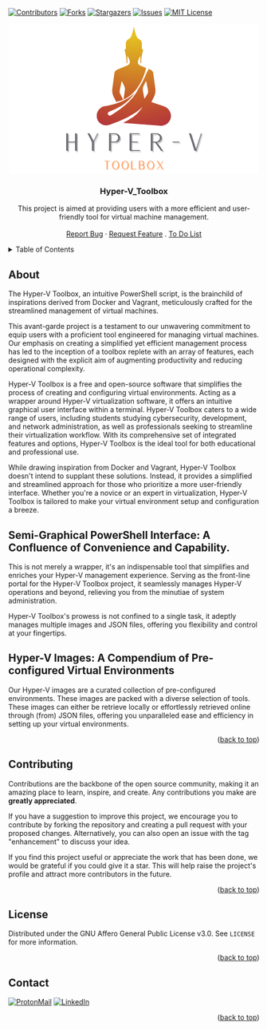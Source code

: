 [![Contributors][contributors-shield]](https://github.com/franckferman/hyper-v_toolbox/graphs/contributors)
[![Forks][forks-shield]](https://github.com/franckferman/hyper-v_toolbox/network/members)
[![Stargazers][stars-shield]](https://github.com/franckferman/hyper-v_toolbox/stargazers)
[![Issues][issues-shield]](https://github.com/franckferman/hyper-v_toolbox/issues)
[![MIT License][license-shield]](https://github.com/franckferman/hyper-v_toolbox/blob/main/LICENSE)

<div align="center">
<a href="https://github.com/franckferman/hyper-v_toolbox">
<img src="https://raw.githubusercontent.com/franckferman/Hyper-V_Toolbox/main/gitfront/graphic_resources/logos/transparent_logo-hyper-v_toolbox.png" alt="transparent_logo-hyper-v_toolbox" width="auto" height="auto"></a>

<h3 align="center">Hyper-V_Toolbox</h3>

<p align="center">
This project is aimed at providing users with a more efficient and user-friendly tool for virtual machine management.
<br><br>
<a href="https://github.com/franckferman/Hyper-V_Toolbox/issues">Report Bug</a>
·
<a href="https://github.com/franckferman/Hyper-V_Toolbox/issues">Request Feature</a>
.
<a href="https://github.com/franckferman/Hyper-V_Toolbox/blob/main/TODO.md">To Do List</a>
</p>
</div>

<details>
  <summary>Table of Contents</summary>
  <ol>
    <li><a href="#about">About</a></li>
    <li><a href="#contributing">Contributing</a></li>
    <li><a href="#license">License</a></li>
    <li><a href="#contact">Contact</a></li>
  </ol>
</details>

## About

The Hyper-V Toolbox, an intuitive PowerShell script, is the brainchild of inspirations derived from Docker and Vagrant, meticulously crafted for the streamlined management of virtual machines.

This avant-garde project is a testament to our unwavering commitment to equip users with a proficient tool engineered for managing virtual machines. Our emphasis on creating a simplified yet efficient management process has led to the inception of a toolbox replete with an array of features, each designed with the explicit aim of augmenting productivity and reducing operational complexity.

Hyper-V Toolbox is a free and open-source software that simplifies the process of creating and configuring virtual environments. Acting as a wrapper around Hyper-V virtualization software, it offers an intuitive graphical user interface within a terminal. Hyper-V Toolbox caters to a wide range of users, including students studying cybersecurity, development, and network administration, as well as professionals seeking to streamline their virtualization workflow. With its comprehensive set of integrated features and options, Hyper-V Toolbox is the ideal tool for both educational and professional use.

While drawing inspiration from Docker and Vagrant, Hyper-V Toolbox doesn't intend to supplant these solutions. Instead, it provides a simplified and streamlined approach for those who prioritize a more user-friendly interface. Whether you're a novice or an expert in virtualization, Hyper-V Toolbox is tailored to make your virtual environment setup and configuration a breeze.

## Semi-Graphical PowerShell Interface: A Confluence of Convenience and Capability.

This is not merely a wrapper, it's an indispensable tool that simplifies and enriches your Hyper-V management experience. Serving as the front-line portal for the Hyper-V Toolbox project, it seamlessly manages Hyper-V operations and beyond, relieving you from the minutiae of system administration.

Hyper-V Toolbox's prowess is not confined to a single task, it adeptly manages multiple images and JSON files, offering you flexibility and control at your fingertips.

## Hyper-V Images: A Compendium of Pre-configured Virtual Environments

Our Hyper-V images are a curated collection of pre-configured environments. These images are packed with a diverse selection of tools. These images can either be retrieve locally or effortlessly retrieved online through (from) JSON files, offering you unparalleled ease and efficiency in setting up your virtual environments.
  
<p align="right">(<a href="#top">back to top</a>)</p>

## Contributing

Contributions are the backbone of the open source community, making it an amazing place to learn, inspire, and create. Any contributions you make are **greatly appreciated**.

If you have a suggestion to improve this project, we encourage you to contribute by forking the repository and creating a pull request with your proposed changes. Alternatively, you can also open an issue with the tag "enhancement" to discuss your idea.

If you find this project useful or appreciate the work that has been done, we would be grateful if you could give it a star. This will help raise the project's profile and attract more contributors in the future.

<p align="right">(<a href="#top">back to top</a>)</p>

## License

Distributed under the GNU Affero General Public License v3.0. See `LICENSE` for more information.

<p align="right">(<a href="#top">back to top</a>)</p>

## Contact

[![ProtonMail][protonmail-shield]](mailto:fferman@protonmail.ch) 
[![LinkedIn][linkedin-shield]](https://www.linkedin.com/in/franckferman)

<p align="right">(<a href="#top">back to top</a>)</p>

<!-- MARKDOWN LINKS & IMAGES -->
<!-- https://www.markdownguide.org/basic-syntax/#reference-style-links -->
[contributors-shield]: https://img.shields.io/github/contributors/franckferman/hyper-v_toolbox.svg?style=for-the-badge
[contributors-url]: https://github.com/franckferman/hyper-v_toolbox/graphs/contributors
[forks-shield]: https://img.shields.io/github/forks/franckferman/hyper-v_toolbox.svg?style=for-the-badge
[forks-url]: https://github.com/franckferman/hyper-v_toolbox/network/members
[stars-shield]: https://img.shields.io/github/stars/franckferman/hyper-v_toolbox.svg?style=for-the-badge
[stars-url]: https://github.com/franckferman/hyper-v_toolbox/stargazers
[issues-shield]: https://img.shields.io/github/issues/franckferman/hyper-v_toolbox.svg?style=for-the-badge
[issues-url]: https://github.com/franckferman/hyper-v_toolbox/issues
[license-shield]: https://img.shields.io/github/license/franckferman/hyper-v_toolbox.svg?style=for-the-badge
[license-url]: https://github.com/franckferman/hyper-v_toolbox/blob/master/LICENSE.txt
[product-screenshot]: images/screenshot.png
[protonmail-shield]: https://img.shields.io/badge/ProtonMail-8B89CC?style=for-the-badge&logo=protonmail&logoColor=white
[linkedin-shield]: https://img.shields.io/badge/-LinkedIn-black.svg?style=for-the-badge&logo=linkedin&colorB=blue
